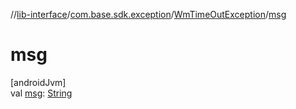 //[lib-interface](../../../index.md)/[com.base.sdk.exception](../index.md)/[WmTimeOutException](index.md)/[msg](msg.md)

# msg

[androidJvm]\
val [msg](msg.md): [String](https://kotlinlang.org/api/latest/jvm/stdlib/kotlin/-string/index.html)
